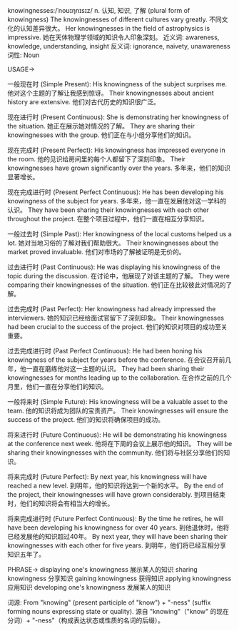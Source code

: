 knowingnesses:/ˈnoʊɪŋnɪsɪz/
n.
认知, 知识, 了解 (plural form of knowingness)
The knowingnesses of different cultures vary greatly. 不同文化的认知差异很大。
Her knowingnesses in the field of astrophysics is impressive.  她在天体物理学领域的知识令人印象深刻。
近义词: awareness, knowledge, understanding, insight
反义词: ignorance, naivety, unawareness
词性: Noun


USAGE->

一般现在时 (Simple Present):
His knowingness of the subject surprises me. 他对这个主题的了解让我感到惊讶。
Their knowingnesses about ancient history are extensive. 他们对古代历史的知识很广泛。


现在进行时 (Present Continuous):
She is demonstrating her knowingness of the situation. 她正在展示她对情况的了解。
They are sharing their knowingnesses with the group. 他们正在与小组分享他们的知识。


现在完成时 (Present Perfect):
His knowingness has impressed everyone in the room. 他的见识给房间里的每个人都留下了深刻印象。
Their knowingnesses have grown significantly over the years. 多年来，他们的知识显著增长。


现在完成进行时 (Present Perfect Continuous):
He has been developing his knowingness of the subject for years. 多年来，他一直在发展他对这一学科的认识。
They have been sharing their knowingnesses with each other throughout the project. 在整个项目过程中，他们一直在相互分享知识。


一般过去时 (Simple Past):
Her knowingness of the local customs helped us a lot. 她对当地习俗的了解对我们帮助很大。
Their knowingnesses about the market proved invaluable. 他们对市场的了解被证明是无价的。


过去进行时 (Past Continuous):
He was displaying his knowingness of the topic during the discussion. 在讨论中，他展现了对该主题的了解。
They were comparing their knowingnesses of the situation. 他们正在比较彼此对情况的了解。


过去完成时 (Past Perfect):
Her knowingness had already impressed the interviewers. 她的知识已经给面试官留下了深刻印象。
Their knowingnesses had been crucial to the success of the project. 他们的知识对项目的成功至关重要。


过去完成进行时 (Past Perfect Continuous):
He had been honing his knowingness of the subject for years before the conference. 在会议召开前几年，他一直在磨练他对这一主题的认识。
They had been sharing their knowingnesses for months leading up to the collaboration. 在合作之前的几个月里，他们一直在分享他们的知识。


一般将来时 (Simple Future):
His knowingness will be a valuable asset to the team. 他的知识将成为团队的宝贵资产。
Their knowingnesses will ensure the success of the project. 他们的知识将确保项目的成功。


将来进行时 (Future Continuous):
He will be demonstrating his knowingness at the conference next week. 他将在下周的会议上展示他的知识。
They will be sharing their knowingnesses with the community. 他们将与社区分享他们的知识。


将来完成时 (Future Perfect):
By next year, his knowingness will have reached a new level. 到明年，他的知识将达到一个新的水平。
By the end of the project, their knowingnesses will have grown considerably. 到项目结束时，他们的知识将会有相当大的增长。


将来完成进行时 (Future Perfect Continuous):
By the time he retires, he will have been developing his knowingness for over 40 years. 到他退休时，他将已经发展他的知识超过40年。
By next year, they will have been sharing their knowingnesses with each other for five years. 到明年，他们将已经互相分享知识五年了。


PHRASE->
displaying one's knowingness  展示某人的知识
sharing knowingness  分享知识
gaining knowingness  获得知识
applying knowingness  应用知识
developing one's knowingness  发展某人的知识


词源:  From "knowing" (present participle of "know") + "-ness" (suffix forming nouns expressing state or quality).  源自 "knowing"（"know" 的现在分词）+ "-ness"（构成表达状态或性质的名词的后缀）。
